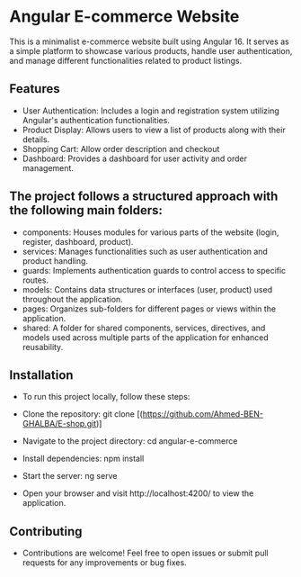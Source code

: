 # Angular E-commerce Website

This is a minimalist e-commerce website built using Angular 16. It serves as a simple platform to showcase various products, handle user authentication, and manage different functionalities related to product listings.

## Features

- User Authentication: Includes a login and registration system utilizing Angular's authentication functionalities.
- Product Display: Allows users to view a list of products along with their details.
- Shopping Cart: Allow order description and checkout  
- Dashboard: Provides a dashboard for user activity and order management.

## The project follows a structured approach with the following main folders:

- components: Houses modules for various parts of the website (login, register, dashboard, product).
- services: Manages functionalities such as user authentication and product handling.
- guards: Implements authentication guards to control access to specific routes.
- models: Contains data structures or interfaces (user, product) used throughout the application.
- pages: Organizes sub-folders for different pages or views within the application.
- shared: A folder for shared components, services, directives, and models used across multiple parts of the application for enhanced reusability.

## Installation 

- To run this project locally, follow these steps:

- Clone the repository: git clone [(https://github.com/Ahmed-BEN-GHALBA/E-shop.git)]
- Navigate to the project directory: cd angular-e-commerce
- Install dependencies: npm install
- Start the server: ng serve
- Open your browser and visit http://localhost:4200/ to view the application.
 
## Contributing

- Contributions are welcome! Feel free to open issues or submit pull requests for any improvements or bug fixes.



